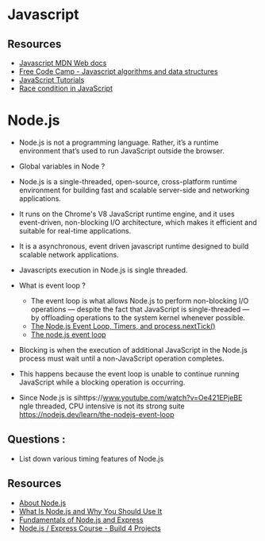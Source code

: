 
# Javascript

## Resources


- [Javascript MDN Web docs](https://developer.mozilla.org/en-US/docs/Web/JavaScript)
- [Free Code Camp - Javascript algorithms and data structures](https://www.freecodecamp.org/learn/javascript-algorithms-and-data-structures/)
- [JavaScript Tutorials](https://www.tutorialspoint.com/javascript/index.htm)
- [Race condition in JavaScript](https://dev.to/jmhungdev/is-there-race-condition-in-javascript-yes-and-no-4m4p)

# Node.js

- Node.js is not a programming language. Rather, it’s a runtime environment that’s used to run JavaScript outside the browser.
- Global variables in Node ?

- Node.js is a single-threaded, open-source, cross-platform runtime environment for building fast and scalable server-side and networking applications. 

- It runs on the Chrome's V8 JavaScript runtime engine, and it uses event-driven, non-blocking I/O architecture, which makes it efficient and suitable for real-time applications.

- It is a asynchronous, event driven javascript runtime designed to build scalable network applications.

- Javascripts execution in Node.js is single threaded.

- What is event loop ?
    - The event loop is what allows Node.js to perform non-blocking I/O operations — despite the fact that JavaScript is single-threaded — by offloading operations to the system kernel whenever possible.
    - [The Node.js Event Loop, Timers, and process.nextTick()](https://nodejs.org/en/docs/guides/event-loop-timers-and-nexttick/)
    - [The node.js event loop](https://nodejs.dev/learn/the-nodejs-event-loop)

- Blocking is when the execution of additional JavaScript in the Node.js process must wait until a non-JavaScript operation completes. 
- This happens because the event loop is unable to continue running JavaScript while a blocking operation is occurring.

- Since Node.js is sihttps://www.youtube.com/watch?v=Oe421EPjeBE ngle threaded, CPU intensive is not its strong suite
https://nodejs.dev/learn/the-nodejs-event-loop
## Questions :

- List down various timing features of Node.js 


## Resources

- [About Node.js](https://nodejs.org/en/about/)
- [What Is Node.js and Why You Should Use It ](https://kinsta.com/knowledgebase/what-is-node-js/)
- [Fundamentals of Node.js and Express](https://www.youtube.com/watch?v=Oe421EPjeBE)
- [Node.js / Express Course - Build 4 Projects](https://www.youtube.com/watch?v=qwfE7fSVaZM)